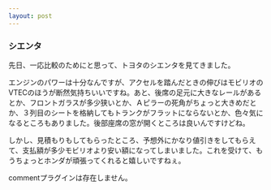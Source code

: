 ```yaml
---
layout: post
---
```

<h3>シエンタ</h3>
<p>先日、一応比較のためにと思って、トヨタのシエンタを見てきました。</p>
<p>エンジンのパワーは十分なんですが、アクセルを踏んだときの伸びはモビリオのVTECのほうが断然気持ちいいですね。あと、後席の足元に大きなレールがあるとか、フロントガラスが多少狭いとか、Ａピラーの死角がちょっと大きめだとか、３列目のシートを格納してもトランクがフラットにならないとか、色々気になるところもありました。後部座席の窓が開くところは良いんですけどね。</p>
<p>しかし、見積もりもしてもらったところ、予想外にかなり値引きをしてもらえて、支払額が多少モビリオより安い額になってしまいました。これを受けて、もうちょっとホンダが頑張ってくれると嬉しいですねぇ。</p>
<p><span class="error">commentプラグインは存在しません。</span> </p>

